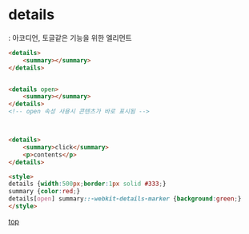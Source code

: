 # details
: 아코디언, 토글같은 기능을 위한 엘리먼트  



```html
<details>
    <summary></summary>
</details>


<details open>
    <summary></summary>
</details>
<!-- open 속성 사용시 콘텐츠가 바로 표시됨 -->



<details>
    <summary>click</summary>
    <p>contents</p>
</details>

<style>
details {width:500px;border:1px solid #333;}
summary {color:red;}
details[open] summary::-webkit-details-marker {background:green;}
</style>
```



[top](#)
